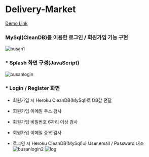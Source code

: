 # Delivery-Market
[Demo Link](https://yeoseokmin2.herokuapp.com/)
### MySql(CleanDB)를 이용한 로그인 / 회원가입 기능 구현

![busan1](https://user-images.githubusercontent.com/60656477/80385988-c0176800-88e1-11ea-8031-46f0e3b40f37.png)
### * Splash 화면 구성(JavaScript)

![busanlogin](https://user-images.githubusercontent.com/60656477/80385991-c1489500-88e1-11ea-97cf-00533c8cd6de.png)
### * Login / Register 화면
+ 회원가입 시 Heroku CleanDB(MySql)로 DB값 전달

+ 회원가입 이메일 주소 검사
+ 회원가입 비밀번호 6자리 이상 검사
+ 회원가입 이메일 중복 검사   

+ 로그인 시 Heroku CleanDB(MySql)과 User.email / Passward 대조
![busanlogin2](https://user-images.githubusercontent.com/60656477/80385994-c1489500-88e1-11ea-983a-457f9e936578.png)
![log](https://user-images.githubusercontent.com/60656477/80385996-c1e12b80-88e1-11ea-8625-d092c883fff9.PNG)
